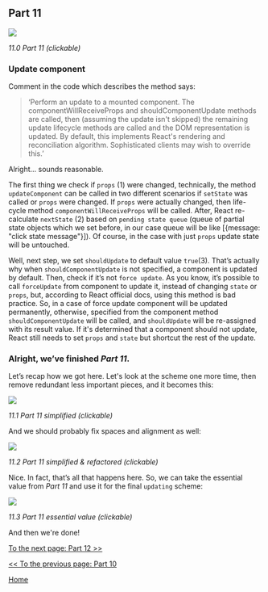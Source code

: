 ## Part 11

[![](https://rawgit.com/Bogdan-Lyashenko/Under-the-hood-ReactJS/master/stack/images/11/part-11.svg)](https://rawgit.com/Bogdan-Lyashenko/Under-the-hood-ReactJS/master/stack/images/11/part-11.svg)

<em>11.0 Part 11 (clickable)</em>

### Update component

Comment in the code which describes the method says:
>‘Perform an update to a mounted component. The componentWillReceiveProps and shouldComponentUpdate methods are called, then (assuming the update isn't skipped) the remaining update lifecycle methods are called and the DOM representation is updated. By default, this implements React's rendering and reconciliation algorithm. Sophisticated clients may wish to override this.’

Alright… sounds reasonable.

The first thing we check if `props` (1) were changed, technically, the method `updateComponent` can be called in two different scenarios if `setState` was called or `props` were changed. If `props` were actually changed, then life-cycle method `componentWillReceiveProps` will be called. After, React re-calculate `nextState` (2) based on `pending state queue` (queue of partial state objects which we set before, in our case queue will be like [{message: "click state message"}]). Of course, in the case with just `props` update state will be untouched.

Well, next step, we set `shouldUpdate` to default value `true`(3). That’s actually why when `shouldComponentUpdate` is not specified, a component is updated by default. Then, check if it’s not `force update`. As you know, it’s possible to call `forceUpdate` from component to update it, instead of changing `state` or `props`, but, according to React official docs, using this method is bad practice. So, in a case of force update component will be updated permanently, otherwise, specified from the component method `shouldComponentUpdate` will be called, and `shouldUpdate` will be re-assigned with its result value. If it's determined that a component should not update, React still needs to set `props` and `state` but shortcut the rest of the update.

### Alright, we’ve finished *Part 11*.

Let’s recap how we got here. Let's look at the scheme one more time, then remove redundant less important pieces, and it becomes this:

[![](https://rawgit.com/Bogdan-Lyashenko/Under-the-hood-ReactJS/master/stack/images/11/part-11-A.svg)](https://rawgit.com/Bogdan-Lyashenko/Under-the-hood-ReactJS/master/stack/images/11/part-11-A.svg)

<em>11.1 Part 11 simplified (clickable)</em>

And we should probably fix spaces and alignment as well:

[![](https://rawgit.com/Bogdan-Lyashenko/Under-the-hood-ReactJS/master/stack/images/11/part-11-B.svg)](https://rawgit.com/Bogdan-Lyashenko/Under-the-hood-ReactJS/master/stack/images/11/part-11-B.svg)

<em>11.2 Part 11 simplified & refactored (clickable)</em>

Nice. In fact, that’s all that happens here. So, we can take the essential value from *Part 11* and use it for the final `updating` scheme:

[![](https://rawgit.com/Bogdan-Lyashenko/Under-the-hood-ReactJS/master/stack/images/11/part-11-C.svg)](https://rawgit.com/Bogdan-Lyashenko/Under-the-hood-ReactJS/master/stack/images/11/part-11-C.svg)

<em>11.3 Part 11 essential value (clickable)</em>

And then we're done!


[To the next page: Part 12 >>](./Part-12.md)

[<< To the previous page: Part 10](./Part-10.md)


[Home](../../README.md)
